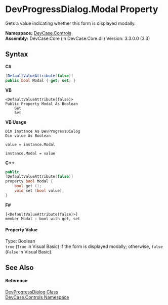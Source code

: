 # DevProgressDialog.Modal Property 
 

Gets a value indicating whether this form is displayed modally.

**Namespace:**&nbsp;<a href="N_DevCase_Controls">DevCase.Controls</a><br />**Assembly:**&nbsp;DevCase.Core (in DevCase.Core.dll) Version: 3.3.0.0 (3.3)

## Syntax

**C#**<br />
``` C#
[DefaultValueAttribute(false)]
public bool Modal { get; set; }
```

**VB**<br />
``` VB
<DefaultValueAttribute(false)>
Public Property Modal As Boolean
	Get
	Set
```

**VB Usage**<br />
``` VB Usage
Dim instance As DevProgressDialog
Dim value As Boolean

value = instance.Modal

instance.Modal = value
```

**C++**<br />
``` C++
public:
[DefaultValueAttribute(false)]
property bool Modal {
	bool get ();
	void set (bool value);
}
```

**F#**<br />
``` F#
[<DefaultValueAttribute(false)>]
member Modal : bool with get, set

```


#### Property Value
Type: Boolean<br />`true` (`True` in Visual Basic) if the form is displayed modally; otherwise, `false` (`False` in Visual Basic).

## See Also


#### Reference
<a href="T_DevCase_Controls_DevProgressDialog">DevProgressDialog Class</a><br /><a href="N_DevCase_Controls">DevCase.Controls Namespace</a><br />